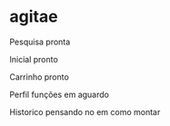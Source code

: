 # agitae

Pesquisa pronta

Inicial pronto

Carrinho pronto

Perfil funções em aguardo

Historico pensando no em como montar
